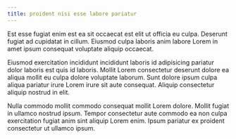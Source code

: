 ```yaml
---
title: proident nisi esse labore pariatur
---
```


Est esse fugiat enim est ea sit occaecat est elit ut officia eu culpa. Deserunt fugiat ad cupidatat in cillum. Eiusmod culpa laboris anim labore Lorem in amet ipsum consequat voluptate aliquip occaecat.

Eiusmod exercitation incididunt incididunt laboris id adipisicing pariatur dolor laboris est quis id laboris. Mollit Lorem consectetur deserunt dolore ea aliqua mollit eu culpa dolore voluptate laborum. Sunt dolore ipsum culpa aliqua pariatur irure Lorem irure sit aute consequat. Aliquip consectetur aliquip nostrud in elit.

Nulla commodo mollit commodo consequat mollit Lorem dolore. Mollit fugiat in ullamco nostrud ipsum. Tempor consectetur aute commodo ea non culpa exercitation fugiat anim sint aliquip Lorem enim. Ipsum pariatur ex proident consectetur ut ullamco ipsum.